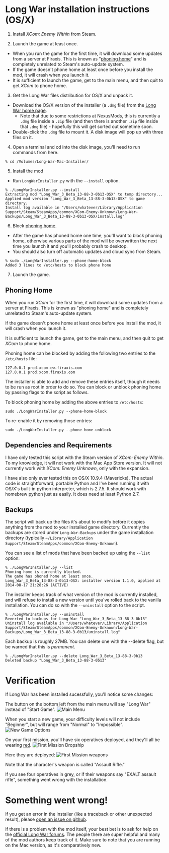 # Long War installation instructions (OS/X)

1. Install *XCom: Enemy Within* from Steam.

2. Launch the game at least once.
  * When you run the game for the first time, it will download some updates from a server at Firaxis. This is 
    known as "[phoning home](#phoning-home)" and is completely unrelated to Steam's auto-update system.
  * If the game doesn't phone home at least once before you install the mod, it will crash when you launch it.
  * It is sufficient to launch the game, get to the main menu, and then quit to get *XCom* to phone home.

3. Get the Long War files distribution for OS/X and unpack it.
  * Download the OS/X version of the installer (a `.dmg` file) from the 
    [Long War home page](http://www.nexusmods.com/xcom/mods/88/).
    * Note that due to some restrictions at NexusMods, this is currently a `.dmg` file inside a `.zip` file
      (and then there is another `.zip` file inside that `.dmg` file) - hopefully this will get sorted out 
      sometime soon.
  * Double-click the `.dmg` file to mount it. A disk image will pop up with three files on it.

4. Open a terminal and cd into the disk image, you'll need to run commands from here.
  ```
  % cd /Volumes/Long-War-Mac-Installer/
  ```

5. Install the mod
  * Run `LongWarInstaller.py` with the `--install` option.
  ```
  % ./LongWarInstaller.py --install 
  Extracting mod "Long_War_3_Beta_13-88-3-0b13-OSX" to temp directory...
  Applied mod version "Long_War_3_Beta_13-88-3-0b13-OSX" to game directory.
  Install log available in "/Users/whatever/Library/Application Support/Steam/SteamApps/common/XCom-Enemy-Unknown/Long-War-Backups/Long_War_3_Beta_13-88-3-0b13-OSX/install.log"
  ```

6. Block [phoning home](#phoning-home).
  * After the game has phoned home one time, you'll want to block phoning home, otherwise various parts 
    of the mod will be overwritten the next time you launch it and you'll probably crash to desktop.
  * You should also turn off automatic updates and cloud sync from Steam.
  ```
  % sudo ./LongWarInstaller.py --phone-home-block
  Added 3 lines to /etc/hosts to block phone home
  ```

7. Launch the game.

## Phoning Home

When you run *XCom* for the first time, it will download some updates from a server at Firaxis. This is 
known as "phoning home" and is completely unrelated to Steam's auto-update system.

If the game doesn't phone home at least once before you install the mod, it will crash when you launch it.

It is sufficient to launch the game, get to the main menu, and then quit to get *XCom* to phone home.

Phoning home can be blocked by adding the following two entries to the `/etc/hosts` file:

    127.0.0.1 prod.xcom-ew.firaxis.com
    127.0.0.1 prod.xcom.firaxis.com

The installer is able to add and remove these entries itself, though it needs to be run as root in order to 
do so. You can block or unblock phoning home by passing flags to the script as follows.

To block phoning home by adding the above entries to `/etc/hosts`:

    sudo ./LongWarInstaller.py --phone-home-block 

To re-enable it by removing those entries:

    sudo ./LongWarInstaller.py --phone-home-unblock 

## Dependencies and Requirements

I have only tested this script with the Steam version of *XCom: Enemy Within*. To my knowledge, it will not work 
with the Mac App Store version. It will not currently work with *XCom: Enemy Unknown*, only with the expansion.

I have also only ever tested this on OS/X 10.9.4 (Mavericks). The actual code is straightforward, portable 
Python and I've been running it with OS/X's built-in python interpreter, which is 2.7.5. It should work with 
homebrew python just as easily. It does need at least Python 2.7.

## Backups

The script will back up the files it's about to modify before it copies anything from the mod to your 
installed game directory. Currently the backups are stored under `Long-War-Backups` under the game 
installation directory (typically `~/Library/Application Support/Steam/SteamApps/common/XCom-Enemy-Unknown`).

You can see a list of mods that have been backed up using the `--list` option:

    % ./LongWarInstaller.py --list
    Phoning home is currently blocked.
    The game has phoned home at least once.
    Long_War_3_Beta_13-88-3-0b13-OSX: installer version 1.1.0, applied at 2014-08-17 21:28:26 (ACTIVE)

The installer keeps track of what version of the mod is currently installed, and will refuse to install 
a new version until you've rolled back to the vanilla installation. You can do so with the 
`--uninstall` option to the script. 

    % ./LongWarInstaller.py --uninstall 
    Reverted to backups for Long War "Long_War_3_Beta_13-88-3-0b13"
    Uninstall log available in "/Users/whatever/Library/Application Support/Steam/SteamApps/common/XCom-Enemy-Unknown/Long-War-Backups/Long_War_3_Beta_13-88-3-0b13/uninstall.log"

Each backup is roughly 27MB. You can delete one with the --delete flag, but be warned that this is 
*permanent*.

    % ./LongWarInstaller.py --delete Long_War_3_Beta_13-88-3-0b13
    Deleted backup "Long_War_3_Beta_13-88-3-0b13"

# Verification

If Long War has been installed sucessfully, you'll notice some changes:

The button on the bottom left from the main menu will say "Long War" instead of "Start Game".
![Main Menu](https://github.com/timgilbert/long-war-unix-installer/blob/master/docs/images/Long-War-Main-Menu.jpg)

When you start a new game, your difficulty levels will not include "Beginner", but will range 
from "Normal" to "Impossible".
![New Game Options](https://github.com/timgilbert/long-war-unix-installer/blob/master/docs/images/Long-War-New-Game-Options.jpg)

On your first mission, you'll have six operatives deployed, and they'll all be wearing 
[red](http://en.wikipedia.org/wiki/Redshirt_(character)).
![First Mission Dropship](https://github.com/timgilbert/long-war-unix-installer/blob/master/docs/images/Long-War-First-Mission-Dropship.jpg)

Here they are deployed:
![First Mission weapons](https://github.com/timgilbert/long-war-unix-installer/blob/master/docs/images/Long-War-First-Mission-Weapons.jpg)

Note that the character's weapon is called "Assault Rifle."

If you see four operatives in grey, or if their weapons say "EXALT assault rifle", something went 
wrong with the installation.

# Something went wrong!

If you get an error in the installer (like a traceback or other unexpected result), please 
[open an issue on github](https://github.com/timgilbert/long-war-unix-installer/issues).

If there is a problem with the mod itself, your best bet is to ask for help on the 
[official Long War forums](http://forums.nexusmods.com/index.php?/forum/665-xcom-file-discussions/).
The people there are super helpful and many of the mod authors keep track of it. Make sure to 
note that you are running on the Mac version, as it's comparatively new.
